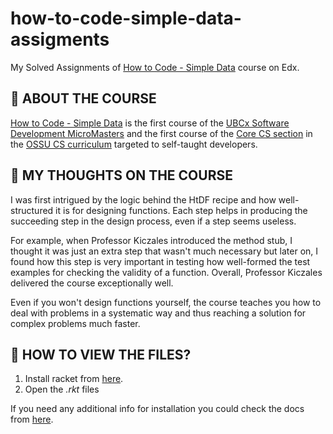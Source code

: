 # how-to-code-simple-data-assigments

My Solved Assignments of [How to Code - Simple Data](https://www.edx.org/course/how-to-code-simple-data) course on Edx.

## 🎾 ABOUT THE COURSE

[How to Code - Simple Data](https://www.edx.org/course/how-to-code-simple-data) is the first course of the [UBCx Software Development MicroMasters](https://www.edx.org/micromasters/ubcx-software-development) and the first course of the [Core CS section](https://github.com/ossu/computer-science#core-cs) in the [OSSU CS curriculum](https://github.com/ossu/computer-science) targeted to self-taught developers.

## 🎾 MY THOUGHTS ON THE COURSE

I was first intrigued by the logic behind the HtDF recipe and how well-structured it is for designing functions. Each step helps in producing the succeeding step in the design process, even if a step seems useless.

For example, when Professor Kiczales introduced the method stub, I thought it was just an extra step that wasn't much necessary but later on, I found how this step is very important in testing how well-formed the test examples for checking the validity of a function. Overall, Professor Kiczales delivered the course exceptionally well.

Even if you won't design functions yourself, the course teaches you how to deal with problems in a systematic way and thus reaching a solution for complex problems much faster.

## 🎾 HOW TO VIEW THE FILES?

1. Install racket from [here](https://download.racket-lang.org/).
2. Open the _.rkt_ files

If you need any additional info for installation you could check the docs from [here](https://docs.racket-lang.org/pollen/Installation.html).

